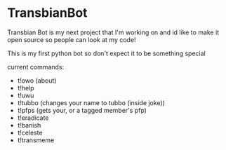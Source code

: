 # TransbianBot
Transbian Bot is my next project that I'm working on and id like to make it open source so people can look at my code!

This is my first python bot so don't expect it to be something special

current commands:
- t!owo (about)
- t!help
- t!uwu
- t!tubbo (changes your name to tubbo (inside joke))
- t!pfps (gets your, or a tagged member's pfp)
- t!eradicate
- t!banish
- t!celeste
- t!transmeme
